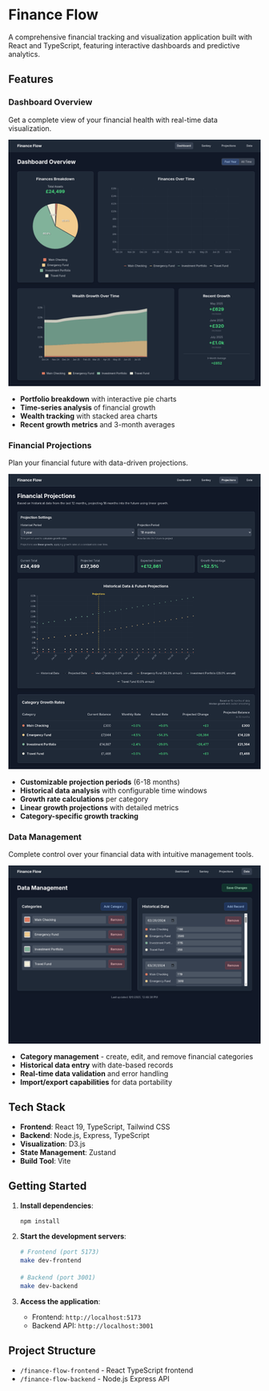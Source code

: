 # Finance Flow

A comprehensive financial tracking and visualization application built with React and TypeScript, featuring interactive dashboards and predictive analytics.

## Features

### Dashboard Overview
Get a complete view of your financial health with real-time data visualization.

![Dashboard](images/ff_dashboard.png)

- **Portfolio breakdown** with interactive pie charts
- **Time-series analysis** of financial growth
- **Wealth tracking** with stacked area charts
- **Recent growth metrics** and 3-month averages

### Financial Projections
Plan your financial future with data-driven projections.

![Projections](images/ff_projections.png)

- **Customizable projection periods** (6-18 months)
- **Historical data analysis** with configurable time windows
- **Growth rate calculations** per category
- **Linear growth projections** with detailed metrics
- **Category-specific growth tracking**

### Data Management
Complete control over your financial data with intuitive management tools.

![Data Management](images/ff_data.png)

- **Category management** - create, edit, and remove financial categories
- **Historical data entry** with date-based records
- **Real-time data validation** and error handling
- **Import/export capabilities** for data portability

## Tech Stack

- **Frontend**: React 19, TypeScript, Tailwind CSS
- **Backend**: Node.js, Express, TypeScript
- **Visualization**: D3.js
- **State Management**: Zustand
- **Build Tool**: Vite

## Getting Started

1. **Install dependencies**:
   ```bash
   npm install
   ```

2. **Start the development servers**:
   ```bash
   # Frontend (port 5173)
   make dev-frontend
   
   # Backend (port 3001)
   make dev-backend
   ```

3. **Access the application**:
   - Frontend: `http://localhost:5173`
   - Backend API: `http://localhost:3001`

## Project Structure

- `/finance-flow-frontend` - React TypeScript frontend
- `/finance-flow-backend` - Node.js Express API